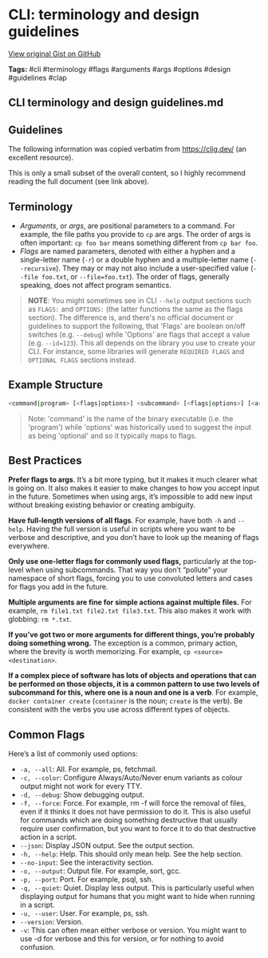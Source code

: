 # CLI: terminology and design guidelines 

[View original Gist on GitHub](https://gist.github.com/Integralist/5e0bd295c7db33c7900876fa934949e2)

**Tags:** #cli #terminology #flags #arguments #args #options #design #guidelines #clap

## CLI terminology and design guidelines.md

## Guidelines

The following information was copied verbatim from https://clig.dev/ (an excellent resource).

This is only a small subset of the overall content, so I highly recommend reading the full document (see link above).

## Terminology

- _Arguments_, or _args_, are positional parameters to a command. For example, the file paths you provide to `cp` are args. The order of args is often important: `cp foo bar` means something different from `cp bar foo`.
- _Flags_ are named parameters, denoted with either a hyphen and a single-letter name (`-r`) or a double hyphen and a multiple-letter name (`--recursive`). They may or may not also include a user-specified value (`--file foo.txt`, or `--file=foo.txt`). The order of flags, generally speaking, does not affect program semantics.

> **NOTE**: You might sometimes see in CLI `--help` output sections such as `FLAGS:` and `OPTIONS:` (the latter functions the same as the flags section). The difference is, and there's no official document or guidelines to support the following, that 'Flags' are boolean on/off switches (e.g. `--debug`) while 'Options' are flags that accept a value (e.g. `--id=123`). This all depends on the library you use to create your CLI. For instance, some libraries will generate `REQUIRED FLAGS` and `OPTIONAL FLAGS` sections instead.

## Example Structure

```bash
<command|program> [<flags|options>] <subcommand> [<flags|options>] [<args> ...]
```

> Note: 'command' is the name of the binary executable (i.e. the 'program') while 'options' was historically used to suggest the input as being 'optional' and so it typically maps to flags.

## Best Practices

**Prefer flags to args**. It’s a bit more typing, but it makes it much clearer what is going on. It also makes it easier to make changes to how you accept input in the future. Sometimes when using args, it’s impossible to add new input without breaking existing behavior or creating ambiguity.

**Have full-length versions of all flags**. For example, have both `-h` and `--help`. Having the full version is useful in scripts where you want to be verbose and descriptive, and you don’t have to look up the meaning of flags everywhere.

**Only use one-letter flags for commonly used flags,** particularly at the top-level when using subcommands. That way you don’t “pollute” your namespace of short flags, forcing you to use convoluted letters and cases for flags you add in the future.

**Multiple arguments are fine for simple actions against multiple files.** For example, `rm file1.txt file2.txt file3.txt`. This also makes it work with globbing: `rm *.txt`.

**If you’ve got two or more arguments for different things, you’re probably doing something wrong.** The exception is a common, primary action, where the brevity is worth memorizing. For example, `cp <source> <destination>`.

**If a complex piece of software has lots of objects and operations that can be performed on those objects, it is a common pattern to use two levels of subcommand for this, where one is a noun and one is a verb**. For example, `docker container create` (`container` is the noun; `create` is the verb). Be consistent with the verbs you use across different types of objects. 

## Common Flags

Here’s a list of commonly used options:

- `-a, --all`: All. For example, ps, fetchmail.
- `-c, --color`: Configure Always/Auto/Never enum variants as colour output might not work for every TTY.
- `-d, --debug`: Show debugging output.
- `-f, --force`: Force. For example, rm -f will force the removal of files, even if it thinks it does not have permission to do it. This is also useful for commands which are doing something destructive that usually require user confirmation, but you want to force it to do that destructive action in a script.
- `--json`: Display JSON output. See the output section.
- `-h, --help`: Help. This should only mean help. See the help section.
- `--no-input`: See the interactivity section.
- `-o, --output`: Output file. For example, sort, gcc.
- `-p, --port`: Port. For example, psql, ssh.
- `-q, --quiet`: Quiet. Display less output. This is particularly useful when displaying output for humans that you might want to hide when running in a script.
- `-u, --user`: User. For example, ps, ssh.
- `--version`: Version.
- `-v`: This can often mean either verbose or version. You might want to use -d for verbose and this for version, or for nothing to avoid confusion.

